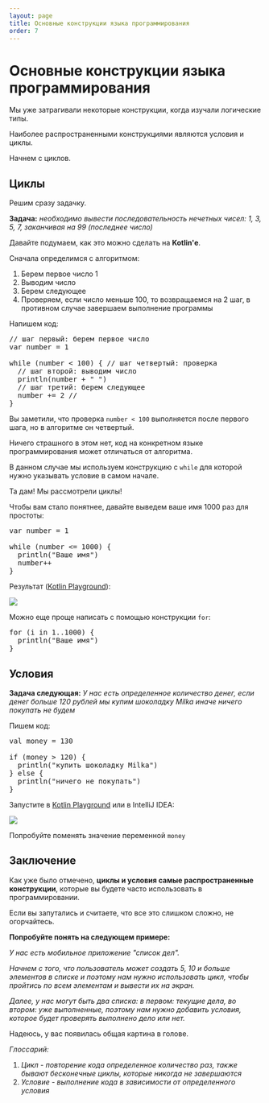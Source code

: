 ```yaml
---
layout: page
title: Основные конструкции языка программирования
order: 7
---
```


# Основные конструкции языка программирования

Мы уже затрагивали некоторые конструкции, когда изучали логические типы.

Наиболее распространенными конструкциями являются условия и циклы. 

Начнем с циклов.

## Циклы

Решим сразу задачку.

**Задача:** *необходимо вывести последовательность нечетных чисел: 1, 3, 5, 7, заканчивая на 99 (последнее число)*

Давайте подумаем, как это можно сделать на **Kotlin'е**.

Сначала определимся с алгоритмом:

1. Берем первое число 1
2. Выводим число
3. Берем следующее
4. Проверяем, если число меньше 100, то возвращаемся на 2 шаг, в противном случае завершаем выполнение программы

Напишем код:

<pre class="prettyprint lang-kotlin">
// шаг первый: берем первое число
var number = 1

while (number < 100) { // шаг четвертый: проверка
  // шаг второй: выводим число
  println(number + " ") 
  // шаг третий: берем следующее
  number += 2 // 
}
</pre>

Вы заметили, что проверка <code>number < 100</code> выполняется после первого шага, но в алгоритме он четвертый.

Ничего страшного в этом нет, код на конкретном языке программирования может отличаться от алгоритма. 

В данном случае мы используем конструкцию с <code>while</code> для которой нужно указывать условие в самом начале.

Та дам! Мы рассмотрели циклы! 

Чтобы вам стало понятнее, давайте выведем ваше имя 1000 раз для простоты:

<pre class="prettyprint lang-kotlin">
var number = 1

while (number <= 1000) {
  println("Ваше имя")
  number++
}
</pre>

Результат (<a href="https://play.kotlinlang.org/" class="markdown-link">Kotlin Playground</a>):

<img src="/basics/construction_languages/img1.png" />

Можно еще проще написать с помощью конструкции <code>for</code>:

<pre class="prettyprint lang-kotlin">
for (i in 1..1000) {
  println("Ваше имя")
}
</pre>


## Условия

**Задача следующая:** *У нас есть определенное количество денег, если денег больше 120 рублей мы купим шоколадку Milka иначе ничего покупать не будем*

Пишем код:

<pre class="prettyprint lang-kotlin">
val money = 130

if (money > 120) {
  println("купить шоколадку Milka")
} else {
  println("ничего не покупать")
}
</pre>

Запустите в <a href="https://play.kotlinlang.org/" class="markdown-link">Kotlin Playground</a> или в IntelliJ IDEA:

<img src="/basics/construction_languages/img2.png" />

Попробуйте поменять значение переменной <code>money</code>

## Заключение

Как уже было отмечено, **циклы и условия самые распространенные конструкции**, которые вы будете часто использовать в программировании.

Если вы запутались и считаете, что все это слишком сложно, не огорчайтесь.

**Попробуйте понять на следующем примере:**

*У нас есть мобильное приложение "список дел".*

*Начнем с того, что пользователь может создать 5, 10 и больше элементов в списке и поэтому нам
нужно использовать цикл, чтобы пройтись по всем элементам и вывести их на экран.*

*Далее, у нас могут быть два списка: в первом: текущие дела, во втором: уже выполненные, поэтому нам нужно добавить условия, которое будет проверять выполнено дело или нет.*

Надеюсь, у вас появилась общая картина в голове.

*Глоссарий:*

1. *Цикл - повторение кода определенное количество раз, также бывают бесконечные циклы, которые никогда не завершаются*
2. *Условие - выполнение кода в зависимости от определенного условия*

